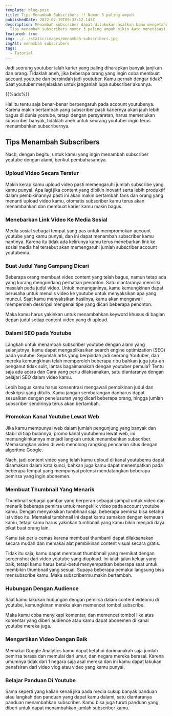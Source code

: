 ```yaml
---
template: blog-post
title: Tips Menambah Subscribers !! Nomor 3 paling ampuh
publishedDate: 2022-07-19T09:33:12.143Z
description: Menambah subscriber dapat dilakukan asalkan kamu mengetahui ini.
  Tips menambah subscribers nomor 3 paling ampuh bikin Auto monetisasi.
featured: true
img: ../../static/images/menambah-subscribers.jpg
imgAlt: menambah subscribers
tags:
  - Tutorial
---
```

Jadi seorang youtuber ialah karier yang paling diharapkan banyak janjikan dan orang. Tidaklah aneh, jika beberapa orang yang ingin coba membuat account youtube dan berpindah jadi youtuber. Kamu pernah dengar tidak? Saat youtuber menjelaskan untuk janganlah lupa subscriber akunnya. 

<script async="async" data-cfasync="false" src="//colourevening.com/5162f63065cb14f64cf845eb0cf9ece1/invoke.js"></script>
<div id="container-5162f63065cb14f64cf845eb0cf9ece1"></div>

{{%ads%}}

Hal itu tentu saja benar-benar berpengaruh pada account youtubenya. Karena makin bertambah yang subscriber pasti kariernya akan jauh lebih bagus di dunia youtube, tetapi dengan persyaratan, harus memerlukan subscriber banyak, tidaklah aneh untuk seorang youtuber ingin terus menambahkan subscribernya.

## Tips Menambah Subscribers

Nach, dengan begitu, untuk kamu yang ingin menambah subscriber youtube dengan alami, berikut pembahasannya.

### Uploud Video Secara Teratur

Makin kerap kamu uploud video pasti memengaruhi jumlah subscribe yang kamu punyai. Apa lagi jika content yang dibikin inovatif serta lebih produktif dalam pembikinannya pasti ini akan makin bertambah fans dan orang yang menanti upload video kamu, otomatis subscriber kamu terus akan menambahkan dan membuat karier kamu makin bagus.

### Menebarkan Link Video Ke Media Sosial

Media sosial sebagai tempat yang pas untuk mempromokan account youtube yang kamu punyai, dan ini dapat menambah subscriber kamu nantinya. Karena itu tidak ada kelirunya kamu terus menebarkan link ke sosial media hal tersebut akan memengaruhi jumlah subscriber account youtubemu.

### Buat Judul Yang Gampang Dicari

Beberapa orang membuat video content yang telah bagus, namun tetap ada yang kurang mengundang perhatian penonton. Satu diantaranya memiliki masalah pada judul video. Untuk menanganinya, kamu kemungkinan dapat berusaha untuk menulis video ke youtube untuk menyaksikan apa yang muncul. Saat kamu menyaksikan hasilnya, kamu akan mengawali memperoleh deskripsi mengenai tipe yang dicari beberapa penonton.

Maka kamu harus yakinkan untuk menambahkan keyword khusus di bagian depan judul setiap content video yang di uploud.

### Dalami SEO pada Youtube

Langkah untuk menambah subscriber youtube dengan alami yang selanjutnya, kamu dapat mengaplikasikan search engine optimization (SEO) pada youtube. Sejumlah artis yang berpindah jadi seorang Youtuber, dan mereka kemungkinan telah memperoleh beberapa ribu bahkan juga juta-an penganut tidak sulit, lantas bagaimanakah dengan youtuber pemula? Tentu saja ada acara dan Cara yang perlu dilaksanakan, satu diantaranya dengan pelajari SEO dalam video kamu. 

Lebih bagus kamu harus konsentrasi mengawali pembikinan judul dan deskripsi yang ditulis. Kamu jangan sembarangan danharus dapat sesuaikan dengan penelusuran yang dicari beberapa orang, hingga jumlah subscriber sendirinya terus akan bertambah.

### Promokan Kanal Youtube Lewat Web

Jika kamu mempunyai web dalam jumlah pengunjung yang banyak dan stabil di tiap bulannya, promo kanal youtubemu lewat web, ini memungkinkannya menjadi langkah untuk menambahkan subscriber. Memasangkan video di web menolong rangking pencarian situs dengan algoritme Google.

Nach, jadi content video yang telah kamu uploud di kanal youtubemu dapat disamakan dalam kata kunci, bahkan juga kamu dapat menempatkan pada beberapa tempat yang mempunyai potensi mendatangkan beberapa pemirsa yang ingin abonemen.

### Membuat Thumbnail Yang Menarik

Thumbnail sebagai gambar yang berperan sebagai sampul untuk video dan menarik beberapa pemirsa untuk mengeklik video pada account youtube kamu. Dengan menyaksikan tumbhnail saja, beberapa pemirsa bisa ketahui isi video itu. Memakai tumbhnail ini dapat kamu samakan dengan kemauan kamu, tetapi kamu harus yakinkan tumhbnail yang kamu bikin menjadi daya pikat buat orang lain.

Kamu tak perlu cemas karena membuat thumbanil dapat dilaksanakan secara mudah dan memakai alat pembikinan content visual secara gratis.

Tidak itu saja, kamu dapat membuat thumbhnail yang memikat dengan screenshot dari video youtube yang diuploud. Ini ialah jalan keluar yang baik, tetapi kamu harus betul-betul menyempatkan beberapa saat untuk membikin thumbnail yang sesuai. Supaya beberapa pemakai langsung bisa mensubscribe kamu. Maka subscribermu makin bertambah.

### Hubungan Dengan Audience

Saat kamu lakukan hubungan dengan pemirsa dalam content videomu di youtube, kemungkinan mereka akan memencet tombol subscribe.

Maka kamu coba menyikapi komentar, dan memencet tombol like atas komentar yang diberi audience atau kamu dapat abonemen di kanal youtube mereka juga.

### Mengartikan Video Dengan Baik

Memakai Goggle Analytics kamu dapat ketahui darimanakah saja jumlah pemirsa terasa dan memulai dari umur, dan negara mereka berasal. Karena umumnya tidak dari 1 negara saja asal mereka dan ini kamu dapat lakukan penafsiran dari video vlog atau video yang kamu punyai.

### Belajar Panduan Di Youtube

Sama seperti yang kalian kenali jika pada media cukup banyak panduan atau langkah dan panduan yang dapat kamu dalami, satu diantaranya panduan menambahkan subscriber. Kamu bisa juga turuti panduan yang diberi untuk dapat menambahkan jumlah subscriber kamu.